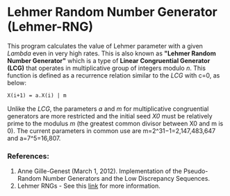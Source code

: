 # Lehmer Random Number Generator (Lehmer-RNG)
This program calculates the value of Lehmer parameter with a given *Lambda* even in very high rates. This is also known as **"Lehmer Random Number Generator"** which is a type of **Linear Congruential Generator (LCG)** that operates in multiplicative group of integers modulo *n*. This function is defined as a recurrence relation similar to the *LCG* with c=0, as below:
```markdown
X(i+1) = a.X(i) | m
```

Unlike the *LCG*, the parameters *a* and *m* for multiplicative congruential generators are more restricted and the initial seed *X0* must be relatively prime to the modulus *m* (the greatest common divisor between X0 and m is 0). The current parameters in common use are m=2^31−1=2,147,483,647 and a=7^5=16,807.

### References:
1. Anne Gille-Genest (March 1, 2012). Implementation of the Pseudo-Random Number Generators and the Low Discrepancy Sequences.
2. Lehmer RNGs - See this [link](https://rstudio-pubs-static.s3.amazonaws.com/300542_7c3b39404d2e4d20a80eceb05ad8d513.html "link") for more information.
